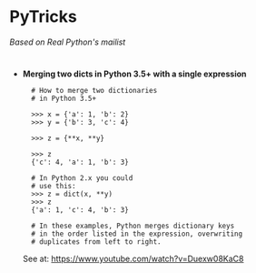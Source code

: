 # PyTricks

_Based on Real Python's mailist_

#

- **Merging two dicts in Python 3.5+ with a single expression**

  ```
    # How to merge two dictionaries
    # in Python 3.5+

    >>> x = {'a': 1, 'b': 2}
    >>> y = {'b': 3, 'c': 4}

    >>> z = {**x, **y}

    >>> z
    {'c': 4, 'a': 1, 'b': 3}

    # In Python 2.x you could
    # use this:
    >>> z = dict(x, **y)
    >>> z
    {'a': 1, 'c': 4, 'b': 3}

    # In these examples, Python merges dictionary keys
    # in the order listed in the expression, overwriting
    # duplicates from left to right.
  ```

  See at: https://www.youtube.com/watch?v=Duexw08KaC8

#    
